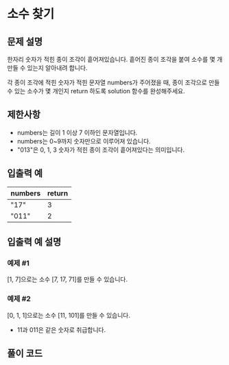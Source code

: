 # 소수 찾기
## 문제 설명
한자리 숫자가 적힌 종이 조각이 흩어져있습니다. 흩어진 종이 조각을 붙여 소수를 몇 개 만들 수 있는지 알아내려 합니다.   

각 종이 조각에 적힌 숫자가 적힌 문자열 numbers가 주어졌을 때, 종이 조각으로 만들 수 있는 소수가 몇 개인지 return 하도록 solution 함수를 완성해주세요.

## 제한사항
- numbers는 길이 1 이상 7 이하인 문자열입니다.
- numbers는 0~9까지 숫자만으로 이루어져 있습니다.
- "013"은 0, 1, 3 숫자가 적힌 종이 조각이 흩어져있다는 의미입니다.

## 입출력 예
|numbers|return|
|---|---|
|"17"|3|
|"011"|2|

## 입출력 예 설명
### 예제 #1   
[1, 7]으로는 소수 [7, 17, 71]를 만들 수 있습니다.   

### 예제 #2   
[0, 1, 1]으로는 소수 [11, 101]를 만들 수 있습니다.   
- 11과 011은 같은 숫자로 취급합니다.

## 풀이 코드
```js

```